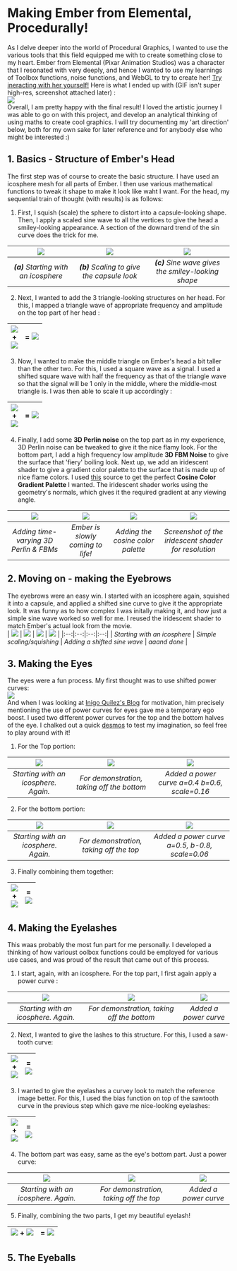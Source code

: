 # Making Ember from Elemental, Procedurally!
As I delve deeper into the world of Procedural Graphics, I wanted to use the various tools that this field equipped me with to create something close to my heart. Ember from Elemental (Pixar Animation Studios) was a character that I resonated with very deeply, and hence I wanted to use my learnings of Toolbox functions, noise functions, and WebGL to try to create her! [Try ineracting with her yourself!](https://saksham03.github.io/Elemental/)
Here is what I ended up with (GIF isn't super high-res, screenshot attached later) :  
![](captures/main_demo.gif)  
Overall, I am pretty happy with the final result! I loved the artistic journey I was able to go on with this project, and develop an analytical thinking of using maths to create cool graphics. I will try documenting my 'art direction' below, both for my own sake for later reference and for anybody else who might be interested :)

## 1. Basics - Structure of Ember's Head
The first step was of course to create the basic structure. I have used an icosphere mesh for all parts of Ember. I then use various mathematical functions to tweak it shape to make it look like waht I want. For the head, my sequential train of thought (with results) is as follows:
1. First, I squish (scale) the sphere to distort into a capsule-looking shape. Then, I apply a scaled sine wave to all the vertices to give the head a smiley-looking appearance. A section of the downard trend of the sin curve does the trick for me.

| ![](captures/step1_1.jpg) | ![](captures/step1_2.jpg) | ![](captures/step1_3.jpg) |
|:--:|:--:|:--:|
| *<b>(a)</b> Starting with an icosphere* | *<b>(b)</b> Scaling to give the capsule look* |  *<b>(c)</b> Sine wave gives the smiley-looking shape* |

2. Next, I wanted to add the 3 triangle-looking structures on her head. For this, I mapped a triangle wave of appropriate frequency and amplitude on the top part of her head :

| ![](captures/func_triangle.jpg) <br> **+** <br> ![](captures/step1_3.jpg)|= ![](captures/step2_2.jpg) |
|:--:|:--:|

3. Now, I wanted to make the middle triangle on Ember's head a bit taller than the other two. For this, I used a square wave as a signal. I used a shifted square wave with half the frequency as that of the triangle wave so that the signal will be 1 only in the middle, where the middle-most triangle is. I was then able to scale it up accordingly :

| ![](captures/func_sq_triang.jpg) <br> **+** <br> ![](captures/step3_1.jpg)|= ![](captures/step3_2.jpg) |
|:--:|:--:|

4. Finally, I add some **3D Perlin noise** on the top part as in my experience, 3D Perlin noise can be tweaked to give it the nice flamy look. For the bottom part, I add a high frequency low amplitude **3D FBM Noise** to give the surface that 'fiery' boiling look. Next up, we add an iridescent shader to give a gradient color palette to the surface that is made up of nice flame colors. I used [this](http://dev.thi.ng/gradients/) source to get the perfect **Cosine Color Gradient Palette** I wanted. The iridescent shader works using the geometry's normals, which gives it the required gradient at any viewing angle.

| ![](captures/step3_2.jpg) | ![](captures/step3_3.gif) | ![](captures/step4_2_iridshader.gif) | ![](captures/step4_2_ss.jpg) |
|:--:|:--:|:--:|:--:|
| *Adding time-varying 3D Perlin & FBMs* | *Ember is slowly coming to life!* | *Adding the cosine color palette* | *Screenshot of the iridescent shader for resolution* |  


## 2. Moving on - making the Eyebrows
The eyebrows were an easy win. I started with an icosphere again, squished it into a capsule, and applied a shifted sine curve to give it the appropriate look. It was funny as to how complex I was initally making it, and how just a simple sine wave worked so well for me. I reused the iridescent shader to match Ember's actual look from the movie.  
| ![](captures/brow_step1.jpg) | ![](captures/brow_step2.jpg) | ![](captures/brow_step3.jpg) | ![](captures/brow_step4.gif) |
|:--:|:--:|:--:|:--:|
| *Starting with an icosphere* | *Simple scaling/squishing* | *Adding a shifted sine wave* | *aaand done* |

## 3. Making the Eyes
The eyes were a fun process. My first thought was to use shifted power curves:  
![](captures/func_power.jpg)  
And when I was looking at [Inigo Quilez's Blog](https://iquilezles.org/articles/functions/) for motivation, him precisely mentioning the use of power curves for eyes gave me a temporary ego boost. I used two different power curves for the top and the bottom halves of the eye. I chalked out a quick [desmos](https://www.desmos.com/calculator/u7g4m31wqp) to test my imagination, so feel free to play around with it!

1. For the Top portion:

| ![](captures/eye_step1.jpg) | ![](captures/eye_step2.jpg) | ![](captures/eye_step3.jpg) |
|:--:|:--:|:--:|
| *Starting with an icosphere. Again.* | *For demonstration, taking off the bottom* | *Added a power curve a=0.4 b=0.6, scale=0.16* |

2. For the bottom portion:

| ![](captures/eye_step1.jpg) | ![](captures/eye_step4.jpg) | ![](captures/eye_step5.jpg) |
|:--:|:--:|:--:|
| *Starting with an icosphere. Again.* | *For demonstration, taking off the top* | *Added a power curve a=0.5, b-0.8, scale=0.06* |

3. Finally combining them together:

| ![](captures/eye_step3.jpg) <br> **+** <br> ![](captures/eye_step5.jpg)|= <br>![](captures/eye_final.jpg) |
|:--:|:--:|


## 4. Making the Eyelashes
This waas probably the most fun part for me personally. I developed a thinking of how varioust oolbox functions could be employed for various use cases, and was proud of the result that came out of this process.
1. I start, again, with an icosphere. For the top part, I first again apply a power curve :

| ![](captures/eyelash_step1.jpg) | ![](captures/eyelash_step1_2.jpg) | ![](captures/eyelash_step1_3.jpg) |
|:--:|:--:|:--:|
| *Starting with an icosphere. Again.* | *For demonstration, taking off the bottom* | *Added a power curve* |

2. Next, I wanted to give the lashes to this structure. For this, I used a saw-tooth curve:

| ![](captures/func_sawtooth.jpg) <br> **+** <br> ![](captures/eyelash_step1_3.jpg)|= <br>![](captures/eyelash_step1_4.jpg) |
|:--:|:--:|

3. I wanted to give the eyelashes a curvey look to match the reference image better. For this, I used the bias function on top of the sawtooth curve in the previous step which gave me nice-looking eyelashes:

| ![](captures/func_bias.jpg) <br> **+** <br> ![](captures/eyelash_step1_4.jpg)|= <br>![](captures/eyelash_step1_5.jpg) |
|:--:|:--:|

4. The bottom part was easy, same as the eye's bottom part. Just a power curve:

| ![](captures/eyelash_step1.jpg) | ![](captures/eyelash_step2_1.jpg) | ![](captures/eyelash_step2_2.jpg) |
|:--:|:--:|:--:|
| *Starting with an icosphere. Again.* | *For demonstration, taking off the top* | *Added a power curve* |

5. Finally, combining the two parts, I get my beautiful eyelash!

| ![](captures/eyelash_step1_5.jpg) **+** ![](captures/eyelash_step2_2.jpg)|= ![](captures/eyelash_final.jpg) |
|:--:|:--:|

## 5. The Eyeballs


